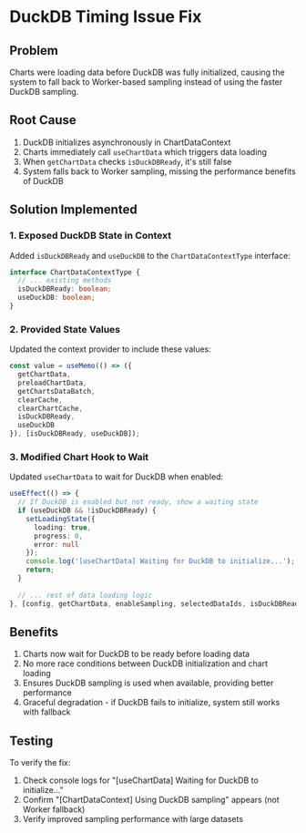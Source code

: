 # DuckDB Timing Issue Fix

## Problem
Charts were loading data before DuckDB was fully initialized, causing the system to fall back to Worker-based sampling instead of using the faster DuckDB sampling.

## Root Cause
1. DuckDB initializes asynchronously in ChartDataContext
2. Charts immediately call `useChartData` which triggers data loading
3. When `getChartData` checks `isDuckDBReady`, it's still false
4. System falls back to Worker sampling, missing the performance benefits of DuckDB

## Solution Implemented

### 1. Exposed DuckDB State in Context
Added `isDuckDBReady` and `useDuckDB` to the `ChartDataContextType` interface:

```typescript
interface ChartDataContextType {
  // ... existing methods
  isDuckDBReady: boolean;
  useDuckDB: boolean;
}
```

### 2. Provided State Values
Updated the context provider to include these values:

```typescript
const value = useMemo(() => ({
  getChartData,
  preloadChartData,
  getChartsDataBatch,
  clearCache,
  clearChartCache,
  isDuckDBReady,
  useDuckDB
}), [isDuckDBReady, useDuckDB]);
```

### 3. Modified Chart Hook to Wait
Updated `useChartData` to wait for DuckDB when enabled:

```typescript
useEffect(() => {
  // If DuckDB is enabled but not ready, show a waiting state
  if (useDuckDB && !isDuckDBReady) {
    setLoadingState({ 
      loading: true, 
      progress: 0, 
      error: null 
    });
    console.log('[useChartData] Waiting for DuckDB to initialize...');
    return;
  }
  
  // ... rest of data loading logic
}, [config, getChartData, enableSampling, selectedDataIds, isDuckDBReady, useDuckDB]);
```

## Benefits
1. Charts now wait for DuckDB to be ready before loading data
2. No more race conditions between DuckDB initialization and chart loading
3. Ensures DuckDB sampling is used when available, providing better performance
4. Graceful degradation - if DuckDB fails to initialize, system still works with fallback

## Testing
To verify the fix:
1. Check console logs for "[useChartData] Waiting for DuckDB to initialize..."
2. Confirm "[ChartDataContext] Using DuckDB sampling" appears (not Worker fallback)
3. Verify improved sampling performance with large datasets